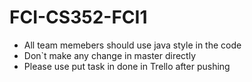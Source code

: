 # FCI-CS352-FCI1
- All team memebers should use java style in the code 
- Don`t make any change in master directly  
- Please use put task in done in  Trello after pushing   